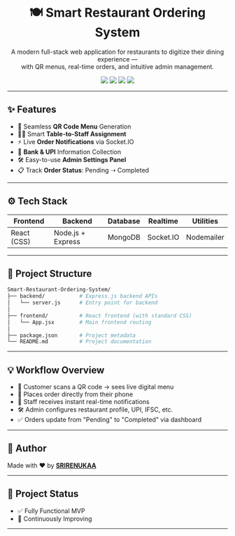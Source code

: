 <h1 align="center">🍽️ <strong>Smart Restaurant Ordering System</strong></h1>

<p align="center">
  A modern full-stack web application for restaurants to digitize their dining experience —<br />
  with QR menus, real-time orders, and intuitive admin management.
</p>

<p align="center">
  <img src="https://img.shields.io/badge/Status-Active-brightgreen?style=flat-square" />
  <img src="https://img.shields.io/badge/Frontend-React-blue?style=flat-square" />
  <img src="https://img.shields.io/badge/Backend-Node.js-yellow?style=flat-square" />
  <img src="https://img.shields.io/badge/Database-MongoDB-green?style=flat-square" />
</p>

---

## ✨ Features

- 🔗 Seamless **QR Code Menu** Generation  
- 🧑‍🍳 Smart **Table-to-Staff Assignment**  
- ⚡ Live **Order Notifications** via Socket.IO  
- 🧾 **Bank & UPI** Information Collection  
- 🛠️ Easy-to-use **Admin Settings Panel**  
- 📋 Track **Order Status**: Pending ➝ Completed

---

## ⚙️ Tech Stack

| Frontend        | Backend           | Database | Realtime    | Utilities     |
|-----------------|-------------------|----------|-------------|---------------|
| React (CSS)     | Node.js + Express | MongoDB  | Socket.IO   | Nodemailer    |

---

## 📁 Project Structure

```bash
Smart-Restaurant-Ordering-System/
├── backend/           # Express.js backend APIs
│   └── server.js      # Entry point for backend
│
├── frontend/          # React frontend (with standard CSS)
│   └── App.jsx        # Main frontend routing
│
├── package.json       # Project metadata
└── README.md          # Project documentation
```

---

## 💡 Workflow Overview

- 📱 Customer scans a QR code → sees live digital menu  
- 🛒 Places order directly from their phone  
- 🔔 Staff receives instant real-time notifications  
- 🛠️ Admin configures restaurant profile, UPI, IFSC, etc.  
- ✅ Orders update from "Pending" to "Completed" via dashboard

---

## 👤 Author

Made with ❤️ by [**SRIRENUKAA**](https://github.com/SRIRENUKAA)

---

## 🚀 Project Status

- ✅ Fully Functional MVP  
- 🧪 Continuously Improving

---
